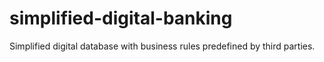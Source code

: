 # simplified-digital-banking
Simplified digital database with business rules predefined by third parties.
